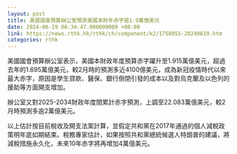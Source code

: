```yaml
---
layout: post
title: 美國國會預算辦公室預測美國本財年赤字逾1.9萬億美元
date: 2024-06-19 06:34:47.000000000 +08:00
link: https://news.rthk.hk/rthk/ch/component/k2/1758055-20240619.htm
categories: rthk
---
```


美國國會預算辦公室表示，美國本財政年度預算赤字躍升至1.915萬億美元，超過去年的1.695萬億美元，較2月時的預測多近4100億美元，成為新冠疫情時代以來最大赤字，原因是學生貸款、醫保、銀行倒閉引發的成本以及對烏克蘭及以色列的援助等方面開支增加。

辦公室又對2025-2034財政年度間累計赤字預測，上調至22.083萬億美元，較2月時預測多逾2萬億美元。

以上估計按目前稅收及開支法案計算，並假定共和黨在2017年通過的個人減稅政策明年底如期結束。稅務專家估計，如果按照共和黨總統候選人特朗普的建議，將減稅措施永久化，未來10年赤字將再增加4萬億美元。
